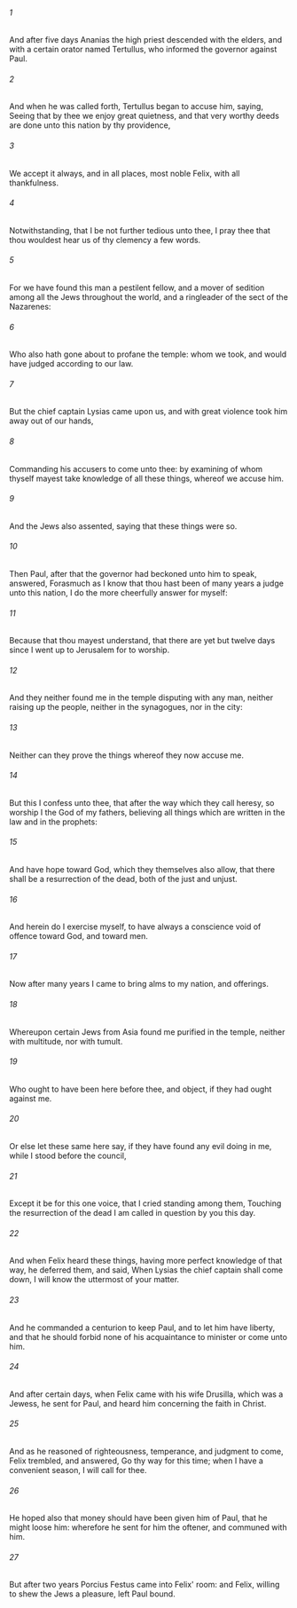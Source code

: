 ###### 1
And after five days Ananias the high priest descended with the elders, and with a certain orator named Tertullus, who informed the governor against Paul.

###### 2
And when he was called forth, Tertullus began to accuse him, saying, Seeing that by thee we enjoy great quietness, and that very worthy deeds are done unto this nation by thy providence,

###### 3
We accept it always, and in all places, most noble Felix, with all thankfulness.

###### 4
Notwithstanding, that I be not further tedious unto thee, I pray thee that thou wouldest hear us of thy clemency a few words.

###### 5
For we have found this man a pestilent fellow, and a mover of sedition among all the Jews throughout the world, and a ringleader of the sect of the Nazarenes:

###### 6
Who also hath gone about to profane the temple: whom we took, and would have judged according to our law.

###### 7
But the chief captain Lysias came upon us, and with great violence took him away out of our hands,

###### 8
Commanding his accusers to come unto thee: by examining of whom thyself mayest take knowledge of all these things, whereof we accuse him.

###### 9
And the Jews also assented, saying that these things were so.

###### 10
Then Paul, after that the governor had beckoned unto him to speak, answered, Forasmuch as I know that thou hast been of many years a judge unto this nation, I do the more cheerfully answer for myself:

###### 11
Because that thou mayest understand, that there are yet but twelve days since I went up to Jerusalem for to worship.

###### 12
And they neither found me in the temple disputing with any man, neither raising up the people, neither in the synagogues, nor in the city:

###### 13
Neither can they prove the things whereof they now accuse me.

###### 14
But this I confess unto thee, that after the way which they call heresy, so worship I the God of my fathers, believing all things which are written in the law and in the prophets:

###### 15
And have hope toward God, which they themselves also allow, that there shall be a resurrection of the dead, both of the just and unjust.

###### 16
And herein do I exercise myself, to have always a conscience void of offence toward God, and toward men.

###### 17
Now after many years I came to bring alms to my nation, and offerings.

###### 18
Whereupon certain Jews from Asia found me purified in the temple, neither with multitude, nor with tumult.

###### 19
Who ought to have been here before thee, and object, if they had ought against me.

###### 20
Or else let these same here say, if they have found any evil doing in me, while I stood before the council,

###### 21
Except it be for this one voice, that I cried standing among them, Touching the resurrection of the dead I am called in question by you this day.

###### 22
And when Felix heard these things, having more perfect knowledge of that way, he deferred them, and said, When Lysias the chief captain shall come down, I will know the uttermost of your matter.

###### 23
And he commanded a centurion to keep Paul, and to let him have liberty, and that he should forbid none of his acquaintance to minister or come unto him.

###### 24
And after certain days, when Felix came with his wife Drusilla, which was a Jewess, he sent for Paul, and heard him concerning the faith in Christ.

###### 25
And as he reasoned of righteousness, temperance, and judgment to come, Felix trembled, and answered, Go thy way for this time; when I have a convenient season, I will call for thee.

###### 26
He hoped also that money should have been given him of Paul, that he might loose him: wherefore he sent for him the oftener, and communed with him.

###### 27
But after two years Porcius Festus came into Felix' room: and Felix, willing to shew the Jews a pleasure, left Paul bound.

